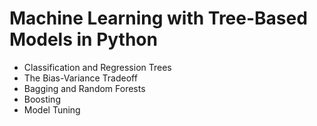 # Machine Learning with Tree-Based Models in Python #

* Classification and Regression Trees
* The Bias-Variance Tradeoff
* Bagging and Random Forests
* Boosting
* Model Tuning
